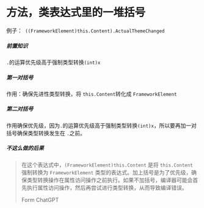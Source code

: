 # 方法，类表达式里的一堆括号

例子：` ((FrameworkElement)this.Content).ActualThemeChanged`

##### 前置知识

`.`的运算优先级高于强制类型转换`(int)x`

##### 第一对括号

作用：确保先进性类型转换，将 `this.Content`转化成 `FrameworkElement`

##### 第二对括号

作用确保优先级，因为`.`的运算优先级高于强制类型转换`(int)x`，所以要再加一对括号确保类型转换发生在 `.`之前。

##### 不这么做的后果

> 在这个表达式中，`(FrameworkElement)this.Content` 是将 `this.Content` 强制转换为 `FrameworkElement` 类型的表达式。加上括号是为了优先级，确保类型转换操作在属性访问操作之前执行。如果不加括号，编译器可能会首先执行属性访问操作，然后再尝试进行类型转换，从而导致编译错误。
>
> Form ChatGPT



